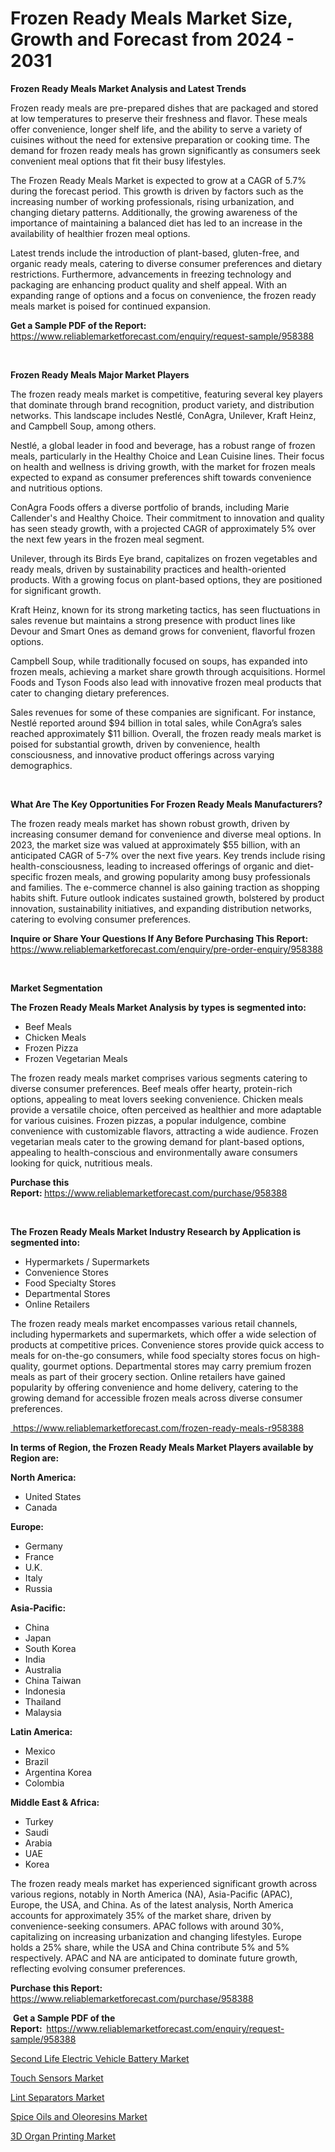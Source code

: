 <p><h1>Frozen Ready Meals Market Size, Growth and Forecast from 2024 - 2031</h1></p><p><strong>Frozen Ready Meals Market Analysis and Latest Trends</strong></p>
<p><p>Frozen ready meals are pre-prepared dishes that are packaged and stored at low temperatures to preserve their freshness and flavor. These meals offer convenience, longer shelf life, and the ability to serve a variety of cuisines without the need for extensive preparation or cooking time. The demand for frozen ready meals has grown significantly as consumers seek convenient meal options that fit their busy lifestyles.</p><p>The Frozen Ready Meals Market is expected to grow at a CAGR of 5.7% during the forecast period. This growth is driven by factors such as the increasing number of working professionals, rising urbanization, and changing dietary patterns. Additionally, the growing awareness of the importance of maintaining a balanced diet has led to an increase in the availability of healthier frozen meal options. </p><p>Latest trends include the introduction of plant-based, gluten-free, and organic ready meals, catering to diverse consumer preferences and dietary restrictions. Furthermore, advancements in freezing technology and packaging are enhancing product quality and shelf appeal. With an expanding range of options and a focus on convenience, the frozen ready meals market is poised for continued expansion.</p></p>
<p><strong>Get a Sample PDF of the Report:&nbsp;</strong> <a href="https://www.reliablemarketforecast.com/enquiry/request-sample/958388?utm_campaign=1134&utm_medium=2&utm_source=Github&utm_content=ia&utm_term=03122024&utm_id=frozen-ready-meals">https://www.reliablemarketforecast.com/enquiry/request-sample/958388</a></p>
<p>&nbsp;</p>
<p><strong>Frozen Ready Meals Major Market Players</strong></p>
<p><p>The frozen ready meals market is competitive, featuring several key players that dominate through brand recognition, product variety, and distribution networks. This landscape includes Nestlé, ConAgra, Unilever, Kraft Heinz, and Campbell Soup, among others.</p><p>Nestlé, a global leader in food and beverage, has a robust range of frozen meals, particularly in the Healthy Choice and Lean Cuisine lines. Their focus on health and wellness is driving growth, with the market for frozen meals expected to expand as consumer preferences shift towards convenience and nutritious options. </p><p>ConAgra Foods offers a diverse portfolio of brands, including Marie Callender's and Healthy Choice. Their commitment to innovation and quality has seen steady growth, with a projected CAGR of approximately 5% over the next few years in the frozen meal segment. </p><p>Unilever, through its Birds Eye brand, capitalizes on frozen vegetables and ready meals, driven by sustainability practices and health-oriented products. With a growing focus on plant-based options, they are positioned for significant growth.</p><p>Kraft Heinz, known for its strong marketing tactics, has seen fluctuations in sales revenue but maintains a strong presence with product lines like Devour and Smart Ones as demand grows for convenient, flavorful frozen options.</p><p>Campbell Soup, while traditionally focused on soups, has expanded into frozen meals, achieving a market share growth through acquisitions. Hormel Foods and Tyson Foods also lead with innovative frozen meal products that cater to changing dietary preferences.</p><p>Sales revenues for some of these companies are significant. For instance, Nestlé reported around $94 billion in total sales, while ConAgra’s sales reached approximately $11 billion. Overall, the frozen ready meals market is poised for substantial growth, driven by convenience, health consciousness, and innovative product offerings across varying demographics.</p></p>
<p>&nbsp;</p>
<p><strong>What Are The Key Opportunities For Frozen Ready Meals Manufacturers?</strong></p>
<p><p>The frozen ready meals market has shown robust growth, driven by increasing consumer demand for convenience and diverse meal options. In 2023, the market size was valued at approximately $55 billion, with an anticipated CAGR of 5-7% over the next five years. Key trends include rising health-consciousness, leading to increased offerings of organic and diet-specific frozen meals, and growing popularity among busy professionals and families. The e-commerce channel is also gaining traction as shopping habits shift. Future outlook indicates sustained growth, bolstered by product innovation, sustainability initiatives, and expanding distribution networks, catering to evolving consumer preferences.</p></p>
<p><strong>Inquire or Share Your Questions If Any Before Purchasing This Report:</strong> <a href="https://www.reliablemarketforecast.com/enquiry/pre-order-enquiry/958388?utm_campaign=1134&utm_medium=2&utm_source=Github&utm_content=ia&utm_term=03122024&utm_id=frozen-ready-meals">https://www.reliablemarketforecast.com/enquiry/pre-order-enquiry/958388</a></p>
<p>&nbsp;</p>
<p><strong>Market Segmentation</strong></p>
<p><strong>The Frozen Ready Meals Market Analysis by types is segmented into:</strong></p>
<p><ul><li>Beef Meals</li><li>Chicken Meals</li><li>Frozen Pizza</li><li>Frozen Vegetarian Meals</li></ul></p>
<p><p>The frozen ready meals market comprises various segments catering to diverse consumer preferences. Beef meals offer hearty, protein-rich options, appealing to meat lovers seeking convenience. Chicken meals provide a versatile choice, often perceived as healthier and more adaptable for various cuisines. Frozen pizzas, a popular indulgence, combine convenience with customizable flavors, attracting a wide audience. Frozen vegetarian meals cater to the growing demand for plant-based options, appealing to health-conscious and environmentally aware consumers looking for quick, nutritious meals.</p></p>
<p><strong>Purchase this Report:&nbsp;</strong><a href="https://www.reliablemarketforecast.com/purchase/958388?utm_campaign=1134&utm_medium=2&utm_source=Github&utm_content=ia&utm_term=03122024&utm_id=frozen-ready-meals">https://www.reliablemarketforecast.com/purchase/958388</a></p>
<p>&nbsp;</p>
<p><strong>The Frozen Ready Meals Market Industry Research by Application is segmented into:</strong></p>
<p><ul><li>Hypermarkets / Supermarkets</li><li>Convenience Stores</li><li>Food Specialty Stores</li><li>Departmental Stores</li><li>Online Retailers</li></ul></p>
<p><p>The frozen ready meals market encompasses various retail channels, including hypermarkets and supermarkets, which offer a wide selection of products at competitive prices. Convenience stores provide quick access to meals for on-the-go consumers, while food specialty stores focus on high-quality, gourmet options. Departmental stores may carry premium frozen meals as part of their grocery section. Online retailers have gained popularity by offering convenience and home delivery, catering to the growing demand for accessible frozen meals across diverse consumer preferences.</p></p>
<p><a href="https://www.reliablemarketforecast.com/frozen-ready-meals-r958388?utm_campaign=1134&utm_medium=2&utm_source=Github&utm_content=ia&utm_term=03122024&utm_id=frozen-ready-meals">&nbsp;https://www.reliablemarketforecast.com/frozen-ready-meals-r958388</a></p>
<p><strong>In terms of Region, the Frozen Ready Meals Market Players available by Region are:</strong></p>
<p>
    <p> <strong> North America: </strong>
        <ul>
            <li>United States</li>
            <li>Canada</li>
        </ul>
        </p> 
    <p> <strong> Europe: </strong>
        <ul>
            <li>Germany</li>
            <li>France</li>
            <li>U.K.</li>
            <li>Italy</li>
            <li>Russia</li>
        </ul>
        </p> 
    <p> <strong> Asia-Pacific: </strong>
        <ul>
            <li>China</li>
            <li>Japan</li>
            <li>South Korea</li>
            <li>India</li>
            <li>Australia</li>
            <li>China Taiwan</li>
            <li>Indonesia</li>
            <li>Thailand</li>
            <li>Malaysia</li>
        </ul>
        </p> 
    <p> <strong> Latin America: </strong>
        <ul>
            <li>Mexico</li>
            <li>Brazil</li>
            <li>Argentina Korea</li>
            <li>Colombia</li>
        </ul>
        </p> 
    <p> <strong> Middle East & Africa: </strong>
        <ul>
            <li>Turkey</li>
            <li>Saudi</li>
            <li>Arabia</li>
            <li>UAE</li>
            <li>Korea</li>
        </ul>
    </p>
    </p>
<p><p>The frozen ready meals market has experienced significant growth across various regions, notably in North America (NA), Asia-Pacific (APAC), Europe, the USA, and China. As of the latest analysis, North America accounts for approximately 35% of the market share, driven by convenience-seeking consumers. APAC follows with around 30%, capitalizing on increasing urbanization and changing lifestyles. Europe holds a 25% share, while the USA and China contribute 5% and 5% respectively. APAC and NA are anticipated to dominate future growth, reflecting evolving consumer preferences.</p></p>
<p><strong>Purchase this Report: </strong><a href="https://www.reliablemarketforecast.com/purchase/958388?utm_campaign=1134&utm_medium=2&utm_source=Github&utm_content=ia&utm_term=03122024&utm_id=frozen-ready-meals">https://www.reliablemarketforecast.com/purchase/958388</a></p>
<p>&nbsp;<strong>Get a Sample PDF of the Report:&nbsp;&nbsp;</strong><a href="https://www.reliablemarketforecast.com/enquiry/request-sample/958388?utm_campaign=1134&utm_medium=2&utm_source=Github&utm_content=ia&utm_term=03122024&utm_id=frozen-ready-meals">https://www.reliablemarketforecast.com/enquiry/request-sample/958388</a></p>
<p><strong></strong></p>
<p><p><a href="https://www.linkedin.com/pulse/second-life-electric-vehicle-battery-market-global-regional-elxjc?utm_campaign=1134&utm_medium=2&utm_source=Github&utm_content=ia&utm_term=03122024&utm_id=frozen-ready-meals">Second Life Electric Vehicle Battery Market</a></p><p><a href="https://github.com/BryceTownsendr/Market-Research-Report-List-7/blob/main/touch-sensors-market.md?utm_campaign=1134&utm_medium=2&utm_source=Github&utm_content=ia&utm_term=03122024&utm_id=frozen-ready-meals">Touch Sensors Market</a></p><p><a href="https://issuu.com/reportprime-2/docs/lint-separators-market-size-2030.pptx?utm_campaign=1134&utm_medium=2&utm_source=Github&utm_content=ia&utm_term=03122024&utm_id=frozen-ready-meals">Lint Separators Market</a></p><p><a href="https://www.linkedin.com/pulse/regional-adaptations-global-spice-oils-oleoresins-market-trends-ax8ce?utm_campaign=1134&utm_medium=2&utm_source=Github&utm_content=ia&utm_term=03122024&utm_id=frozen-ready-meals">Spice Oils and Oleoresins Market</a></p><p><a href="https://issuu.com/reportprime-2/docs/3d-organ-printing-market-size-2030.pptx?utm_campaign=1134&utm_medium=2&utm_source=Github&utm_content=ia&utm_term=03122024&utm_id=frozen-ready-meals">3D Organ Printing Market</a></p></p>
